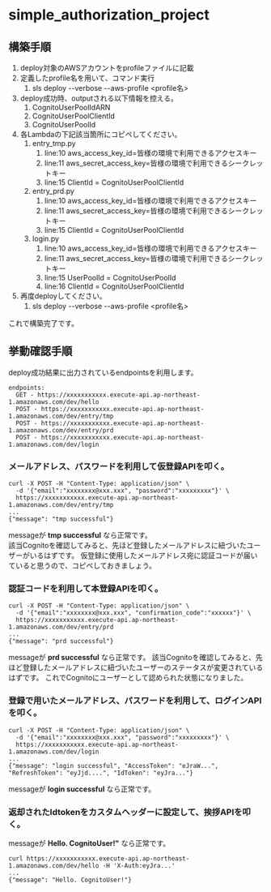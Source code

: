 # simple_authorization_project

## 構築手順

1. deploy対象のAWSアカウントをprofileファイルに記載
2. 定義したprofile名を用いて、コマンド実行 
   1. sls deploy --verbose --aws-profile <profile名>
3. deploy成功時、outputされる以下情報を控える。
   1. CognitoUserPoolIdARN 
   2. CognitoUserPoolClientId 
   3. CognitoUserPoolId
4. 各Lambdaの下記該当箇所にコピペしてください。
   1. entry_tmp.py
      1. line:10 aws_access_key_id=皆様の環境で利用できるアクセスキー
      2. line:11 aws_secret_access_key=皆様の環境で利用できるシークレットキー
      3. line:15 ClientId = CognitoUserPoolClientId
   2. entry_prd.py
      1. line:10 aws_access_key_id=皆様の環境で利用できるアクセスキー
      2. line:11 aws_secret_access_key=皆様の環境で利用できるシークレットキー
      3. line:15 ClientId = CognitoUserPoolClientId
   3. login.py
      1. line:10 aws_access_key_id=皆様の環境で利用できるアクセスキー
      2. line:11 aws_secret_access_key=皆様の環境で利用できるシークレットキー
      3. line:15 UserPoolId = CognitoUserPoolId
      4. line:16 ClientId = CognitoUserPoolClientId
5. 再度deployしてください。
   1. sls deploy --verbose --aws-profile <profile名>

これで構築完了です。


## 挙動確認手順

deploy成功結果に出力されているendpointsを利用します。

```
endpoints:
  GET - https://xxxxxxxxxxx.execute-api.ap-northeast-1.amazonaws.com/dev/hello
  POST - https://xxxxxxxxxxx.execute-api.ap-northeast-1.amazonaws.com/dev/entry/tmp
  POST - https://xxxxxxxxxxx.execute-api.ap-northeast-1.amazonaws.com/dev/entry/prd
  POST - https://xxxxxxxxxxx.execute-api.ap-northeast-1.amazonaws.com/dev/login
```

### メールアドレス、パスワードを利用して仮登録APIを叩く。  

```
curl -X POST -H "Content-Type: application/json" \
  -d '{"email":"xxxxxxxx@xxx.xxx", "password":"xxxxxxxxx"}' \
  https://xxxxxxxxxxx.execute-api.ap-northeast-1.amazonaws.com/dev/entry/tmp
...
{"message": "tmp successful"}
```

messageが **tmp successful** なら正常です。  
該当Cognitoを確認してみると、先ほど登録したメールアドレスに紐づいたユーザーがいるはずです。
仮登録に使用したメールアドレス宛に認証コードが届いていると思うので、コピペしておきましょう。

### 認証コードを利用して本登録APIを叩く。  

```
curl -X POST -H "Content-Type: application/json" \
  -d '{"email":"xxxxxxxx@xxx.xxx", "confirmation_code":"xxxxxx"}' \
  https://xxxxxxxxxxx.execute-api.ap-northeast-1.amazonaws.com/dev/entry/prd
...
{"message": "prd successful"}
```

messageが **prd successful** なら正常です。
該当Cognitoを確認してみると、先ほど登録したメールアドレスに紐づいたユーザーのステータスが変更されているはずです。
これでCognitoにユーザーとして認められた状態になりました。


### 登録で用いたメールアドレス、パスワードを利用して、ログインAPIを叩く。

```
curl -X POST -H "Content-Type: application/json" \
  -d '{"email":"xxxxxxxx@xxx.xxx", "password":"xxxxxxxxx"}' \
  https://xxxxxxxxxxx.execute-api.ap-northeast-1.amazonaws.com/dev/login
...
{"message": "login successful", "AccessToken": "eJraW...", "RefreshToken": "eyJjd....", "IdToken": "eyJra..."}
```

messageが **login successful** なら正常です。


### 返却された**Idtoken**をカスタムヘッダーに設定して、挨拶APIを叩く。  
messageが **Hello. CognitoUser!"** なら正常です。

```
curl https://xxxxxxxxxxx.execute-api.ap-northeast-1.amazonaws.com/dev/hello -H 'X-Auth:eyJra...'
...
{"message": "Hello. CognitoUser!"}
```
